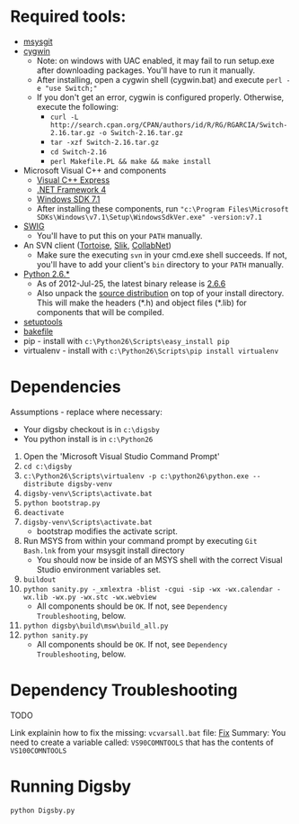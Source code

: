 Required tools:
===============
 * [msysgit](http://code.google.com/p/msysgit/downloads/list)
 * [cygwin](http://svn.webkit.org/repository/webkit/trunk/Tools/CygwinDownloader/cygwin-downloader.zip)
    * Note: on windows with UAC enabled, it may fail to run setup.exe after downloading packages. You'll have to run it manually.
    * After installing, open a cygwin shell (cygwin.bat) and execute `perl -e "use Switch;"`
    * If you don't get an error, cygwin is configured properly. Otherwise, execute the following:
        * `curl -L http://search.cpan.org/CPAN/authors/id/R/RG/RGARCIA/Switch-2.16.tar.gz -o Switch-2.16.tar.gz`
        * `tar -xzf Switch-2.16.tar.gz`
        * `cd Switch-2.16`
        * `perl Makefile.PL && make && make install`
 * Microsoft Visual C++ and components
    * [Visual C++ Express](http://www.microsoft.com/visualstudio/en-us/products/2008-editions/express)
    * [.NET Framework 4](https://www.microsoft.com/en-us/download/details.aspx?id=17851)
    * [Windows SDK 7.1](http://www.microsoft.com/en-us/download/details.aspx?id=8279)
    * After installing these components, run `"c:\Program Files\Microsoft SDKs\Windows\v7.1\Setup\WindowsSdkVer.exe" -version:v7.1`
 * [SWIG](http://sourceforge.net/projects/swig/files/swigwin/swigwin-2.0.7/swigwin-2.0.7.zip/download)
    * You'll have to put this on your `PATH` manually.
 * An SVN client ([Tortoise](http://tortoisesvn.net/downloads.html), [Slik](http://www.sliksvn.com/en/download/), [CollabNet](http://www.collab.net/downloads/subversion))
    * Make sure the executing `svn` in your cmd.exe shell succeeds. If not, you'll have to add your client's `bin` directory to your `PATH` manually.
 * [Python 2.6.*](http://www.python.org/download/releases/)
    * As of 2012-Jul-25, the latest binary release is [2.6.6](http://www.python.org/ftp/python/2.6.6/python-2.6.6.msi)
    * Also unpack the [source distribution](http://www.python.org/ftp/python/2.6.6/Python-2.6.6.tgz) on top of your install directory. This will make the headers (\*.h) and object files (\*.lib) for components that will be compiled.
 * [setuptools](http://pypi.python.org/packages/2.6/s/setuptools/setuptools-0.6c11.win32-py2.6.exe#md5=1509752c3c2e64b5d0f9589aafe053dc)
 * [bakefile](http://iweb.dl.sourceforge.net/project/bakefile/bakefile/0.2.9/bakefile-0.2.9-setup.exe)
 * pip - install with `c:\Python26\Scripts\easy_install pip`
 * virtualenv - install with `c:\Python26\Scripts\pip install virtualenv`


Dependencies
============
Assumptions - replace where necessary:
 * Your digsby checkout is in `c:\digsby`
 * You python install is in `c:\Python26`

1. Open the 'Microsoft Visual Studio Command Prompt'
2. `cd c:\digsby`
3. `c:\Python26\Scripts\virtualenv -p c:\python26\python.exe --distribute digsby-venv`
4. `digsby-venv\Scripts\activate.bat`
5. `python bootstrap.py`
6. `deactivate`
7. `digsby-venv\Scripts\activate.bat`
    * bootstrap modifies the activate script.
8. Run MSYS from within your command prompt by executing `Git Bash.lnk` from your msysgit install directory
    * You should now be inside of an MSYS shell with the correct Visual Studio environment variables set.
9. `buildout`
10. `python sanity.py -_xmlextra -blist -cgui -sip -wx -wx.calendar -wx.lib -wx.py -wx.stc -wx.webview`
    * All components should be `OK`. If not, see `Dependency Troubleshooting`, below.
11. `python digsby\build\msw\build_all.py`
12. `python sanity.py`
    * All components should be `OK`. If not, see `Dependency Troubleshooting`, below.

Dependency Troubleshooting
==========================
TODO

Link explainin how to fix the missing: `vcvarsall.bat` file: [Fix](http://stackoverflow.com/questions/2667069/cannot-find-vcvarsall-bat-when-running-a-python-script)
Summary:
You need to create a variable called: `VS90COMNTOOLS` that has the contents of `VS100COMNTOOLS`

Running Digsby
==============
`python Digsby.py`
